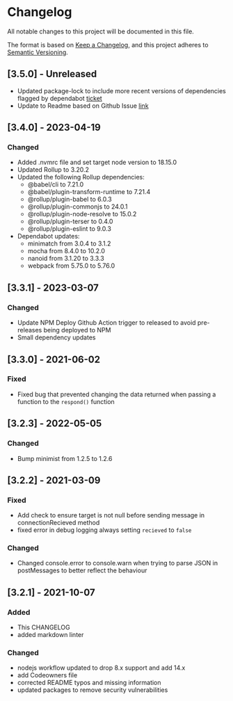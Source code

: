 # Changelog

All notable changes to this project will be documented in this file.

The format is based on [Keep a Changelog](https://keepachangelog.com/en/1.0.0/),
and this project adheres to [Semantic Versioning](https://semver.org/spec/v2.0.0.html).

## [3.5.0] - Unreleased

- Updated package-lock to include more recent versions of dependencies flagged by dependabot [ticket](https://www.pivotaltracker.com/story/show/186244911)
- Update to Readme based on Github Issue [link](https://github.com/SpringRoll/Bellhop/issues/91)


## [3.4.0] - 2023-04-19

### Changed

- Added .nvmrc file and set target node version to 18.15.0
- Updated Rollup to 3.20.2
- Updated the following Rollup dependencies:
  - @babel/cli to 7.21.0
  - @babel/plugin-transform-runtime to 7.21.4
  - @rollup/plugin-babel to 6.0.3
  - @rollup/plugin-commonjs to 24.0.1
  - @rollup/plugin-node-resolve to 15.0.2
  - @rollup/plugin-terser to 0.4.0
  - @rollup/plugin-eslint to 9.0.3
- Dependabot updates:
  - minimatch from 3.0.4 to 3.1.2
  - mocha from 8.4.0 to 10.2.0
  - nanoid from 3.1.20 to 3.3.3
  - webpack from 5.75.0 to 5.76.0

## [3.3.1] - 2023-03-07

### Changed

- Update NPM Deploy Github Action trigger to released to avoid pre-releases being deployed to NPM
- Small dependency updates

## [3.3.0] - 2021-06-02

### Fixed

- Fixed bug that prevented changing the data returned when passing a function to the `respond()` function

## [3.2.3] - 2022-05-05

### Changed

- Bump minimist from 1.2.5 to 1.2.6

## [3.2.2] - 2021-03-09

### Fixed

- Add check to ensure target is not null before sending message in connectionRecieved method
- fixed error in debug logging always setting `recieved` to `false`

### Changed

- Changed console.error to console.warn when trying to parse JSON in postMessages to better reflect the behaviour

## [3.2.1] - 2021-10-07

### Added

- This CHANGELOG
- added markdown linter

### Changed

- nodejs workflow updated to drop 8.x support and add 14.x
- add Codeowners file
- corrected README typos and missing information
- updated packages to remove security vulnerabilities
